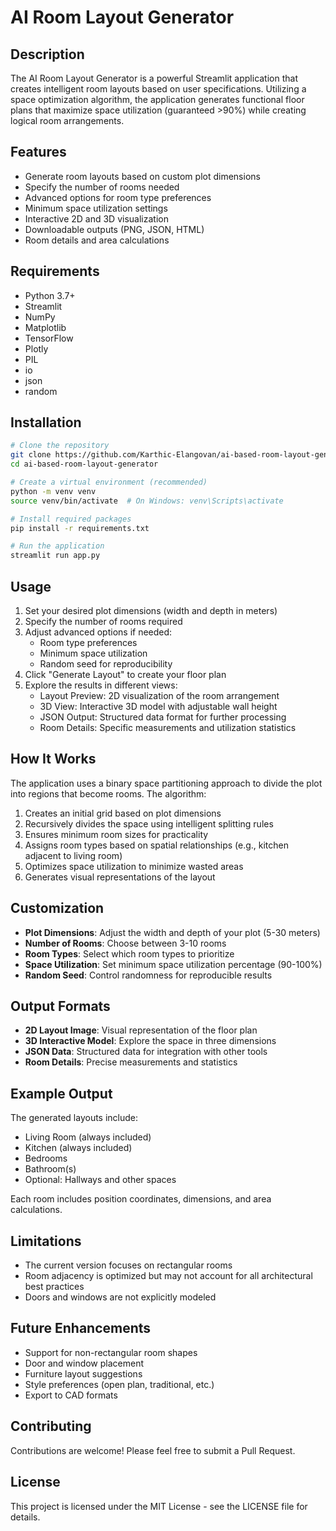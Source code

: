 # AI Room Layout Generator

## Description
The AI Room Layout Generator is a powerful Streamlit application that creates intelligent room layouts based on user specifications. Utilizing a space optimization algorithm, the application generates functional floor plans that maximize space utilization (guaranteed >90%) while creating logical room arrangements.

## Features
- Generate room layouts based on custom plot dimensions
- Specify the number of rooms needed
- Advanced options for room type preferences
- Minimum space utilization settings
- Interactive 2D and 3D visualization
- Downloadable outputs (PNG, JSON, HTML)
- Room details and area calculations

## Requirements
- Python 3.7+
- Streamlit
- NumPy
- Matplotlib
- TensorFlow
- Plotly
- PIL
- io
- json
- random

## Installation

```bash
# Clone the repository
git clone https://github.com/Karthic-Elangovan/ai-based-room-layout-generator.git
cd ai-based-room-layout-generator

```
``` bash
# Create a virtual environment (recommended)
python -m venv venv
source venv/bin/activate  # On Windows: venv\Scripts\activate

# Install required packages
pip install -r requirements.txt

# Run the application
streamlit run app.py
```

## Usage
1. Set your desired plot dimensions (width and depth in meters)
2. Specify the number of rooms required
3. Adjust advanced options if needed:
   - Room type preferences
   - Minimum space utilization
   - Random seed for reproducibility
4. Click "Generate Layout" to create your floor plan
5. Explore the results in different views:
   - Layout Preview: 2D visualization of the room arrangement
   - 3D View: Interactive 3D model with adjustable wall height
   - JSON Output: Structured data format for further processing
   - Room Details: Specific measurements and utilization statistics

## How It Works
The application uses a binary space partitioning approach to divide the plot into regions that become rooms. The algorithm:

1. Creates an initial grid based on plot dimensions
2. Recursively divides the space using intelligent splitting rules
3. Ensures minimum room sizes for practicality
4. Assigns room types based on spatial relationships (e.g., kitchen adjacent to living room)
5. Optimizes space utilization to minimize wasted areas
6. Generates visual representations of the layout

## Customization
- **Plot Dimensions**: Adjust the width and depth of your plot (5-30 meters)
- **Number of Rooms**: Choose between 3-10 rooms
- **Room Types**: Select which room types to prioritize
- **Space Utilization**: Set minimum space utilization percentage (90-100%)
- **Random Seed**: Control randomness for reproducible results

## Output Formats
- **2D Layout Image**: Visual representation of the floor plan
- **3D Interactive Model**: Explore the space in three dimensions
- **JSON Data**: Structured data for integration with other tools
- **Room Details**: Precise measurements and statistics

## Example Output
The generated layouts include:
- Living Room (always included)
- Kitchen (always included)
- Bedrooms
- Bathroom(s)
- Optional: Hallways and other spaces

Each room includes position coordinates, dimensions, and area calculations.

## Limitations
- The current version focuses on rectangular rooms
- Room adjacency is optimized but may not account for all architectural best practices
- Doors and windows are not explicitly modeled

## Future Enhancements
- Support for non-rectangular room shapes
- Door and window placement
- Furniture layout suggestions
- Style preferences (open plan, traditional, etc.)
- Export to CAD formats

## Contributing
Contributions are welcome! Please feel free to submit a Pull Request.

## License
This project is licensed under the MIT License - see the LICENSE file for details.
